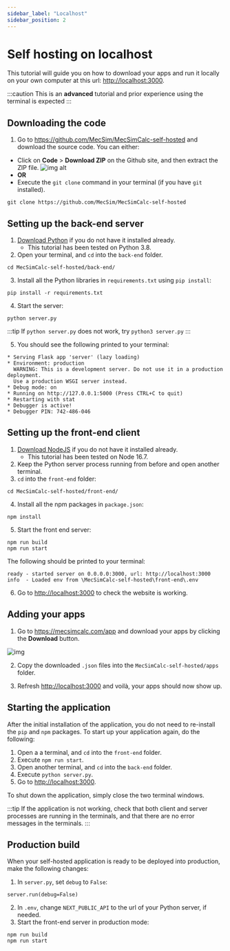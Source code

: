 ```yaml
---
sidebar_label: "Localhost"
sidebar_position: 2
---
```


# Self hosting on localhost

This tutorial will guide you on how to download your apps and run it locally on your own computer at this url: [http://localhost:3000](http://localhost:3000).

:::caution
This is an **advanced** tutorial and prior experience using the terminal is expected
:::

## Downloading the code

1. Go to https://github.com/MecSim/MecSimCalc-self-hosted and download the source code. You can either:

- Click on **Code** > **Download ZIP** on the Github site, and then extract the ZIP file.
  ![img alt](/docs/self-hosting-apps/download_github_repo.png)
- **OR**
- Execute the `git clone` command in your terminal (if you have `git` installed).

```
git clone https://github.com/MecSim/MecSimCalc-self-hosted
```

## Setting up the back-end server

1. [Download Python](https://www.python.org/downloads/) if you do not have it installed already.
   - This tutorial has been tested on Python 3.8.
2. Open your terminal, and `cd` into the `back-end` folder.

```
cd MecSimCalc-self-hosted/back-end/
```

3. Install all the Python libraries in `requirements.txt` using `pip install`:

```
pip install -r requirements.txt
```

4. Start the server:

```
python server.py
```

:::tip
If `python server.py` does not work, try `python3 server.py`
:::

5. You should see the following printed to your terminal:

```
* Serving Flask app 'server' (lazy loading)
* Environment: production
  WARNING: This is a development server. Do not use it in a production deployment.
  Use a production WSGI server instead.
* Debug mode: on
* Running on http://127.0.0.1:5000 (Press CTRL+C to quit)
* Restarting with stat
* Debugger is active!
* Debugger PIN: 742-486-046
```

## Setting up the front-end client

1. [Download NodeJS](https://nodejs.org/en/download/) if you do not have it installed already.
   - This tutorial has been tested on Node 16.7.
2. Keep the Python server process running from before and open another terminal.
3. `cd` into the `front-end` folder:

```
cd MecSimCalc-self-hosted/front-end/
```

4. Install all the npm packages in `package.json`:

```
npm install
```

5. Start the front end server:

```
npm run build
npm run start
```

The following should be printed to your terminal:

```
ready - started server on 0.0.0.0:3000, url: http://localhost:3000
info  - Loaded env from \MecSimCalc-self-hosted\front-end\.env
```

6. Go to [http://localhost:3000](http://localhost:3000) to check the website is working.

## Adding your apps

1. Go to https://mecsimcalc.com/app and download your apps by clicking the **Download** button.

![img](/docs/self-hosting-apps/download_my_apps.png)

2. Copy the downloaded `.json` files into the `MecSimCalc-self-hosted/apps` folder.

3. Refresh [http://localhost:3000](http://localhost:3000) and voilà, your apps should now show up.

## Starting the application

After the initial installation of the application, you do not need to re-install the `pip` and `npm` packages. To start up your application again, do the following:

1. Open a a terminal, and `cd` into the `front-end` folder.
2. Execute `npm run start`.
3. Open another terminal, and `cd` into the `back-end` folder.
4. Execute `python server.py`.
5. Go to [http://localhost:3000](http://localhost:3000).

To shut down the application, simply close the two terminal windows.

:::tip
If the application is not working, check that both client and server processes are running in the terminals, and that there are no error messages in the terminals.
:::

## Production build

When your self-hosted application is ready to be deployed into production, make the following changes:

1. In `server.py`, set `debug` to `False`:

```
server.run(debug=False)
```

2. In `.env`, change `NEXT_PUBLIC_API` to the url of your Python server, if needed.
3. Start the front-end server in production mode:

```
npm run build
npm run start
```
